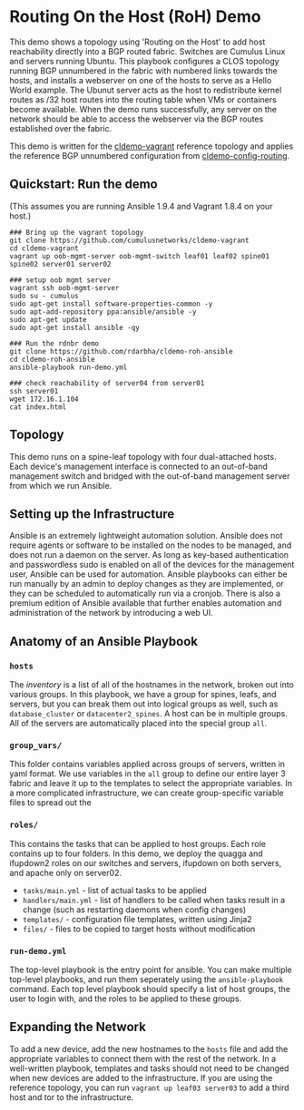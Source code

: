 Routing On the Host (RoH) Demo
===========================

This demo shows a topology using 'Routing on the Host' to add host reachability directly into a BGP routed fabric. Switches are Cumulus Linux and servers running Ubuntu. This playbook configures a CLOS topology running BGP unnumbered in the fabric with numbered links towards the hosts, and installs a webserver on one of the hosts to serve as a Hello World example. The Ubunut server acts as the host to redistribute kernel routes as /32 host routes into the routing table when VMs or containers become available. When the demo runs successfully, any server on the network should be able to access the webserver via the BGP routes established over the fabric.

This demo is written for the [cldemo-vagrant](https://github.com/cumulusnetworks/cldemo-vagrant) reference topology and applies the reference BGP unnumbered configuration from [cldemo-config-routing](https://github.com/cumulusnetworks/cldemo-config-routing).


Quickstart: Run the demo
------------------------
(This assumes you are running Ansible 1.9.4 and Vagrant 1.8.4 on your host.)


    ### Bring up the vagrant topology
    git clone https://github.com/cumulusnetworks/cldemo-vagrant
    cd cldemo-vagrant
    vagrant up oob-mgmt-server oob-mgmt-switch leaf01 leaf02 spine01 spine02 server01 server02
    
    ### setup oob mgmt server
    vagrant ssh oob-mgmt-server
    sudo su - cumulus
    sudo apt-get install software-properties-common -y
    sudo apt-add-repository ppa:ansible/ansible -y
    sudo apt-get update
    sudo apt-get install ansible -qy

    ### Run the rdnbr demo
    git clone https://github.com/rdarbha/cldemo-roh-ansible
    cd cldemo-roh-ansible
    ansible-playbook run-demo.yml

    ### check reachability of server04 from server01
    ssh server01
    wget 172.16.1.104
    cat index.html


Topology
--------
This demo runs on a spine-leaf topology with four dual-attached hosts. Each device's management interface is connected to an out-of-band management switch and bridged with the out-of-band management server from which we run Ansible.


Setting up the Infrastructure
-----------------------------
Ansible is an extremely lightweight automation solution. Ansible does not require agents or software to be installed on the nodes to be managed, and does not run a daemon on the server. As long as key-based authentication and passwordless sudo is enabled on all of the devices for the management user, Ansible can be used for automation. Ansible playbooks can either be run manually by an admin to deploy changes as they are implemented, or they can be scheduled to automatically run via a cronjob. There is also a premium edition of Ansible available that further enables automation and administration of the network by introducing a web UI. 


Anatomy of an Ansible Playbook
------------------------------
### `hosts`
The *inventory* is a list of all of the hostnames in the network, broken out into various groups. In this playbook, we have a group for spines, leafs, and servers, but you can break them out into logical groups as well, such as `database_cluster` or `datacenter2_spines`. A host can be in multiple groups. All of the servers are automatically placed into the special group `all`.

### `group_vars/`
This folder contains variables applied across groups of servers, written in yaml format. We use variables in the `all` group to define our entire layer 3 fabric and leave it up to the templates to select the appropriate variables. In a more complicated infrastructure, we can create group-specific variable files to spread out the 

### `roles/`
This contains the tasks that can be applied to host groups. Each role contains up to four folders. In this demo, we deploy the quagga and ifupdown2 roles on our switches and servers, ifupdown on both servers, and apache only on server02.

 * `tasks/main.yml` - list of actual tasks to be applied
 * `handlers/main.yml` - list of handlers to be called when tasks result in a change (such as restarting daemons when config changes)
 * `templates/` - configuration file templates, written using Jinja2
 * `files/` - files to be copied to target hosts without modification

### `run-demo.yml`
The top-level playbook is the entry point for ansible. You can make multiple top-level playbooks, and run them seperately using the `ansible-playbook` command. Each top level playbook should specify a list of host groups, the user to login with, and the roles to be applied to these groups.


Expanding the Network
---------------------
To add a new device, add the new hostnames to the `hosts` file and add the appropriate variables to connect them with the rest of the network. In a well-written playbook, templates and tasks should not need to be changed when new devices are added to the infrastructure. If you are using the reference topology, you can run `vagrant up leaf03 server03` to add a third host and tor to the infrastructure.
